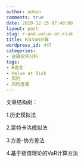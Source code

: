 ```yaml
---
author: admin
comments: true
date: 2010-12-15 07:48:08
layout: post
slug: r-and-value-at-risk
title: R与VaR计算
wordpress_id: 447
categories:
- 金融投资分析
tags:
- R语言
- Value at Risk
- 风险
- 风险度量
---
```


文章结构树：

1.历史模拟法

2.蒙特卡洛模拟法

3.方差-协方差法

4.基于极值理论的VaR计算方法

